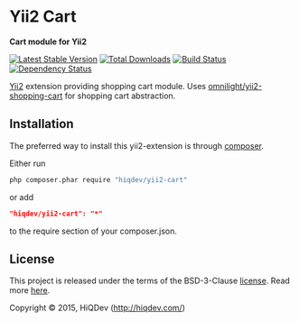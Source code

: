 Yii2 Cart
=========

**Cart module for Yii2**

[![Latest Stable Version](https://poser.pugx.org/hiqdev/yii2-cart/v/stable)](https://packagist.org/packages/hiqdev/yii2-cart)
[![Total Downloads](https://poser.pugx.org/hiqdev/yii2-cart/downloads)](https://packagist.org/packages/hiqdev/yii2-cart)
[![Build Status](https://img.shields.io/travis/hiqdev/yii2-cart.svg)](https://travis-ci.org/hiqdev/yii2-cart)
[![Dependency Status](https://www.versioneye.com/php/hiqdev:yii2-cart/dev-master/badge.svg)](https://www.versioneye.com/php/hiqdev:yii2-cart/dev-master)

[Yii2](http://yiiframework.com) extension providing shopping cart module.
Uses [omnilight/yii2-shopping-cart](https://github.com/omnilight/yii2-shopping-cart) for shopping cart abstraction.

## Installation

The preferred way to install this yii2-extension is through [composer](http://getcomposer.org/download/).

Either run

```sh
php composer.phar require "hiqdev/yii2-cart"
```

or add

```json
"hiqdev/yii2-cart": "*"
```

to the require section of your composer.json.

## License

This project is released under the terms of the BSD-3-Clause [license](LICENSE).
Read more [here](http://choosealicense.com/licenses/bsd-3-clause).

Copyright © 2015, HiQDev (http://hiqdev.com/)
